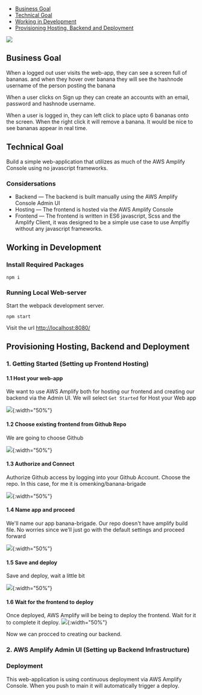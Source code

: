 - [Business Goal](#business-goal)
- [Technical Goal](#technical-goal)
- [Working in Development](#working-in-development)
- [Provisioning Hosting, Backend and Deployment](#provisioning-hosting-backend-and-deployment)

![](docs/screenshot.png)

## Business Goal

When a logged out user visits the web-app, they can see a screen full of bananas.
and when they hover over banana they will see the hashnode username of the person posting the banana

When a user clicks on Sign up they can create an accounts with an email, password and hashnode username.

When a user is logged in, they can left click to place upto 6 bananas onto the screen.
When the right click it will remove a banana. It would be nice to see bananas appear in real time.

## Technical Goal

Build a simple web-application that utilizes as much of the AWS Amplify Console using no javascript frameworks.

### Considersations

- Backend — The backend is built manually using the AWS Amplify Console Admin UI
- Hosting — The frontend is hosted via the AWS Amplify Console
- Frontend — The frontend is written in ES6 javascript, Scss and the Amplify Client, it was designed to be a simple use case to use Amplfiy without any javascript frameworks.

## Working in Development 

### Install Required Packages

```
npm i
```

### Running Local Web-server

Start the webpack development server.

```
npm start
```

Visit the url [http://localhost:8080/](http://localhost:8080/)

## Provisioning Hosting, Backend and Deployment

### 1. Getting Started (Setting up Frontend Hosting)

#### 1.1 Host your web-app

We want to use AWS Amplify both for hosting our frontend and creating our backend via the Admin UI.
We will select `Get Started` for Host your Web app

![](docs/get_started-000.png){:width="50%"}

#### 1.2 Choose existing frontend from Github Repo

We are going to choose Github

![](docs/get_started-001.png){:width="50%"}

#### 1.3 Authorize and Connect

Authorize Github access by logging into your Github Account.
Choose the repo. In this case, for me it is omenking/banana-brigade

![](docs/get_started-002.png){:width="50%"}

#### 1.4 Name app and proceed

We'll name our app banana-brigade. Our repo doesn't have amplify build
file. No worries since we'll just go with the default settings and
proceed forward

![](docs/get_started-003.png){:width="50%"}

#### 1.5 Save and deploy

Save and deploy, wait a little bit

![](docs/get_started-004.png){:width="50%"}

#### 1.6 Wait for the frontend to deploy

Once deployed, AWS Amplify will be being to deploy the frontend.
Wait for it to complete it deploy.
![](docs/get_started-005.png){:width="50%"}

Now we can procced to creating our backend.

### 2. AWS Amplify Admin UI (Setting up Backend Infrastructure)






### Deployment

This web-application is using continuous deployment via AWS Amplify Console.
When you push to main it will automatically trigger a deploy.

